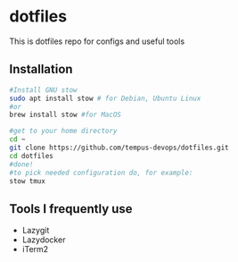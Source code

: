 # dotfiles

This is dotfiles repo for configs and useful tools

## Installation
```bash
#Install GNU stow
sudo apt install stow # for Debian, Ubuntu Linux
#or
brew install stow #for MacOS

#get to your home directory
cd ~
git clone https://github.com/tempus-devops/dotfiles.git
cd dotfiles
#done!
#to pick needed configuration do, for example:
stow tmux
```
## Tools I frequently use
* Lazygit
* Lazydocker
* iTerm2

